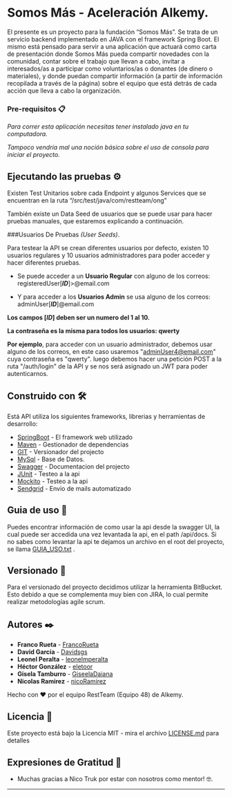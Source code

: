 # Somos Más - Aceleración Alkemy.

El presente es un proyecto para la fundación “Somos Más”. Se trata de un servicio backend implementado en JAVA con el framework Spring Boot. El mismo está pensado para servir a una aplicación que actuará como carta de presentación donde Somos Más pueda compartir novedades con la comunidad, contar sobre el trabajo que llevan a cabo, invitar a interesados/as a participar como voluntarios/as o donantes (de dinero o materiales), y donde puedan compartir información (a partir de información recopilada a través de la página) sobre el equipo que está detrás de cada acción que lleva a cabo la organización.

### Pre-requisitos 📋

_Para correr esta aplicación necesitas tener instalado java en tu computadora._

_Tampoco vendría mal una noción básica sobre el uso de consola para iniciar el proyecto._


## Ejecutando las pruebas ⚙️

Existen Test Unitarios sobre cada Endpoint y algunos Services que se encuentran en la ruta “/src/test/java/com/restteam/ong”

También existe un Data Seed de usuarios que se puede usar para hacer pruebas manuales, que estaremos explicando a continuación.

###Usuarios De Pruebas *(User Seeds)*.

Para testear la API se crean diferentes usuarios por defecto, existen 10 usuarios regulares y 10 usuarios administradores para poder acceder y hacer diferentes pruebas.

* Se puede acceder a un **Usuario Regular** con alguno de los correos: registeredUser[***ID***]>@email.com

* Y para acceder a los **Usuarios Admin** se usa alguno de los correos: adminUser[***ID***]@email.com

**Los campos [*ID*] deben ser un numero del 1 al 10.**

**La contraseña es la misma para todos los usuarios: qwerty**

**Por ejemplo**, para acceder con un usuario administrador, debemos usar alguno de los correos, en este caso usaremos "adminUser4@email.com" cuya contraseña es "qwerty".
luego debemos hacer una petición POST a la ruta "/auth/login" de la API y se nos será asignado un JWT para poder autenticarnos.




## Construido con 🛠️

Está API utiliza los siguientes frameworks, librerias y herramientas de desarrollo:

* [SpringBoot](https://spring.io/) - El framework web utilizado
* [Maven](https://maven.apache.org/) - Gestionador de dependencias
* [GIT](https://git-scm.com/) - Versionador del projecto
* [MySql](https://www.mysql.com/) - Base de Datos.
* [Swagger](https://swagger.io/) - Documentacion del projecto
* [JUnit](https://junit.org/junit5/) - Testeo a la api
* [Mockito](https://site.mockito.org/) - Testeo a la api
* [Sendgrid](https://sendgrid.com/) - Envio de mails automatizado

## Guia de uso 📖

Puedes encontrar información de como usar la api desde la swagger UI, la cual puede ser accedida una vez levantada la api, en el path /api/docs. Si no sabes como levantar la api te dejamos un archivo en el root del proyecto, se llama [GUIA_USO.txt](GUIA_USO.txt) .

## Versionado 📌

Para el versionado del proyecto decidimos utilizar la herramienta BitBucket. Esto debido a que se complementa muy bien con JIRA, lo cual permite realizar metodologías agile scrum.

## Autores ✒️

* **Franco Rueta** - [FrancoRueta](https://github.com/FrancoRueta)
* **David García** - [Davidsgs](https://github.com/Davidsgs)
* **Leonel Peralta** - [leonelmperalta](https://github.com/leonelmperalta)
* **Héctor González** - [eletoor](https://github.com/eletooor)
* **Gisela Tamburro** - [GiseelaDaiana](https://github.com/GiseelaDaiana)
* **Nicolas Ramirez** - [nicoRamirez](https://github.com/nicoRamirez)

Hecho con ❤️ por el equipo RestTeam (Equipo 48) de Alkemy.

## Licencia 📄

Este proyecto está bajo la Licencia MIT - mira el archivo [LICENSE.md](LICENSE.md) para detalles

## Expresiones de Gratitud 🎁

* Muchas gracias a Nico Truk por estar con nosotros como mentor! 🤓.

---
